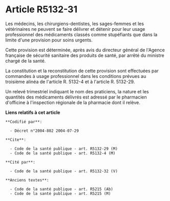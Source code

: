 # Article R5132-31

Les médecins, les chirurgiens-dentistes, les sages-femmes et les vétérinaires ne peuvent se faire délivrer et détenir pour
leur usage professionnel des médicaments classés comme stupéfiants que dans la limite d'une provision pour soins urgents.

Cette provision est déterminée, après avis du directeur général de l'Agence française de sécurité sanitaire des produits de
santé, par arrêté du ministre chargé de la santé.

La constitution et la reconstitution de cette provision sont effectuées par commandes à usage professionnel dans les
conditions prévues au troisième alinéa de l'article R. 5132-4 et à l'article R. 5132-29.

Un relevé trimestriel indiquant le nom des praticiens, la nature et les quantités des médicaments délivrés est adressé par le
pharmacien d'officine à l'inspection régionale de la pharmacie dont il relève.

**Liens relatifs à cet article**

	**Codifié par**:

	  - Décret n°2004-802 2004-07-29

	**Cite**:

	  - Code de la santé publique - art. R5132-29 (M)
	  - Code de la santé publique - art. R5132-4 (M)

	**Cité par**:

	  - Code de la santé publique - art. R5132-32 (V)

	**Anciens textes**:

	  - Code de la santé publique - art. R5215 (Ab)
	  - Code de la santé publique - art. R5215 (M)
